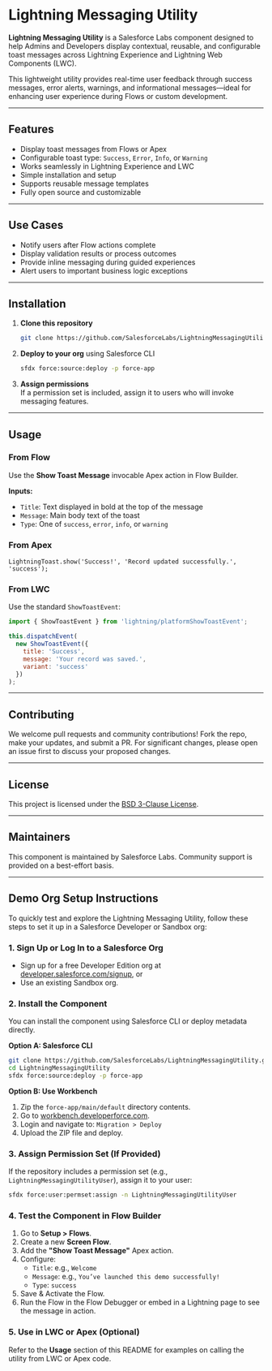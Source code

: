 # Lightning Messaging Utility

**Lightning Messaging Utility** is a Salesforce Labs component designed to help Admins and Developers display contextual, reusable, and configurable toast messages across Lightning Experience and Lightning Web Components (LWC).

This lightweight utility provides real-time user feedback through success messages, error alerts, warnings, and informational messages—ideal for enhancing user experience during Flows or custom development.

---

## Features

- Display toast messages from Flows or Apex
- Configurable toast type: `Success`, `Error`, `Info`, or `Warning`
- Works seamlessly in Lightning Experience and LWC
- Simple installation and setup
- Supports reusable message templates
- Fully open source and customizable

---

## Use Cases

- Notify users after Flow actions complete
- Display validation results or process outcomes
- Provide inline messaging during guided experiences
- Alert users to important business logic exceptions

---

## Installation

1. **Clone this repository**  
   ```bash
   git clone https://github.com/SalesforceLabs/LightningMessagingUtility.git
   ```

2. **Deploy to your org** using Salesforce CLI  
   ```bash
   sfdx force:source:deploy -p force-app
   ```

3. **Assign permissions**  
   If a permission set is included, assign it to users who will invoke messaging features.

---

## Usage

### From Flow

Use the **Show Toast Message** invocable Apex action in Flow Builder.

**Inputs:**
- `Title`: Text displayed in bold at the top of the message
- `Message`: Main body text of the toast
- `Type`: One of `success`, `error`, `info`, or `warning`

### From Apex

```apex
LightningToast.show('Success!', 'Record updated successfully.', 'success');
```

### From LWC

Use the standard `ShowToastEvent`:

```js
import { ShowToastEvent } from 'lightning/platformShowToastEvent';

this.dispatchEvent(
  new ShowToastEvent({
    title: 'Success',
    message: 'Your record was saved.',
    variant: 'success'
  })
);
```

---

## Contributing

We welcome pull requests and community contributions! Fork the repo, make your updates, and submit a PR. For significant changes, please open an issue first to discuss your proposed changes.

---

## License

This project is licensed under the [BSD 3-Clause License](LICENSE).

---

## Maintainers

This component is maintained by Salesforce Labs. Community support is provided on a best-effort basis.

---

## Demo Org Setup Instructions

To quickly test and explore the Lightning Messaging Utility, follow these steps to set it up in a Salesforce Developer or Sandbox org:

### 1. **Sign Up or Log In to a Salesforce Org**
- Sign up for a free Developer Edition org at [developer.salesforce.com/signup](https://developer.salesforce.com/signup), or
- Use an existing Sandbox org.

### 2. **Install the Component**
You can install the component using Salesforce CLI or deploy metadata directly.

**Option A: Salesforce CLI**
```bash
git clone https://github.com/SalesforceLabs/LightningMessagingUtility.git
cd LightningMessagingUtility
sfdx force:source:deploy -p force-app
```

**Option B: Use Workbench**
1. Zip the `force-app/main/default` directory contents.
2. Go to [workbench.developerforce.com](https://workbench.developerforce.com).
3. Login and navigate to:
   `Migration > Deploy`
4. Upload the ZIP file and deploy.

### 3. **Assign Permission Set (If Provided)**
If the repository includes a permission set (e.g., `LightningMessagingUtilityUser`), assign it to your user:
```bash
sfdx force:user:permset:assign -n LightningMessagingUtilityUser
```

### 4. **Test the Component in Flow Builder**
1. Go to **Setup > Flows**.
2. Create a new **Screen Flow**.
3. Add the **"Show Toast Message"** Apex action.
4. Configure:
   - `Title`: e.g., `Welcome`
   - `Message`: e.g., `You’ve launched this demo successfully!`
   - `Type`: `success`
5. Save & Activate the Flow.
6. Run the Flow in the Flow Debugger or embed in a Lightning page to see the message in action.

### 5. **Use in LWC or Apex (Optional)**
Refer to the **Usage** section of this README for examples on calling the utility from LWC or Apex code.
